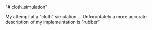 "# cloth_simulation" 

My attempt at a "cloth" simulation ... Unforuntately a more accurate description of
my implementation is "rubber"
